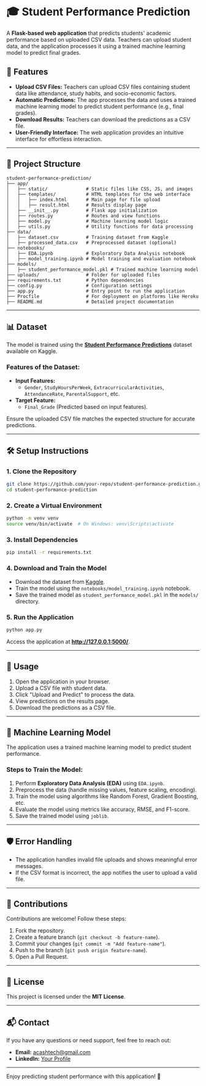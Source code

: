 # 🎓 Student Performance Prediction  

A **Flask-based web application** that predicts students' academic performance based on uploaded CSV data. Teachers can upload student data, and the application processes it using a trained machine learning model to predict final grades.  

## 🚀 Features  

- **Upload CSV Files:** Teachers can upload CSV files containing student data like attendance, study habits, and socio-economic factors.  
- **Automatic Predictions:** The app processes the data and uses a trained machine learning model to predict student performance (e.g., final grades).  
- **Download Results:** Teachers can download the predictions as a CSV file.  
- **User-Friendly Interface:** The web application provides an intuitive interface for effortless interaction.  

---  

## 📂 Project Structure  

```plaintext  
student-performance-prediction/  
├── app/  
│   ├── static/              # Static files like CSS, JS, and images  
│   ├── templates/           # HTML templates for the web interface  
│   │   ├── index.html       # Main page for file upload  
│   │   ├── result.html      # Results display page  
│   ├── __init__.py          # Flask app initialization  
│   ├── routes.py            # Routes and view functions  
│   ├── model.py             # Machine learning model logic  
│   ├── utils.py             # Utility functions for data processing  
├── data/  
│   ├── dataset.csv          # Training dataset from Kaggle  
│   ├── processed_data.csv   # Preprocessed dataset (optional)  
├── notebooks/  
│   ├── EDA.ipynb            # Exploratory Data Analysis notebook  
│   ├── model_training.ipynb # Model training and evaluation notebook  
├── models/  
│   ├── student_performance_model.pkl # Trained machine learning model  
├── uploads/                 # Folder for uploaded files  
├── requirements.txt         # Python dependencies  
├── config.py                # Configuration settings  
├── app.py                   # Entry point to run the application  
├── Procfile                 # For deployment on platforms like Heroku  
├── README.md                # Detailed project documentation  
```  

---  

## 📊 Dataset  

The model is trained using the **[Student Performance Predictions](https://www.kaggle.com/datasets/haseebindata/student-performance-predictions)** dataset available on Kaggle.  

### **Features of the Dataset:**  
- **Input Features:**  
  - `Gender`, `StudyHoursPerWeek`, `ExtracurricularActivities`, `AttendanceRate`, `ParentalSupport`, etc.  
- **Target Feature:**  
  - `Final_Grade` (Predicted based on input features).  

Ensure the uploaded CSV file matches the expected structure for accurate predictions.  

---  

## 🛠️ Setup Instructions  

### **1. Clone the Repository**  
```bash  
git clone https://github.com/your-repo/student-performance-prediction.git  
cd student-performance-prediction  
```  

### **2. Create a Virtual Environment**  
```bash  
python -m venv venv  
source venv/bin/activate  # On Windows: venv\Scripts\activate  
```  

### **3. Install Dependencies**  
```bash  
pip install -r requirements.txt  
```  

### **4. Download and Train the Model**  
- Download the dataset from [Kaggle](https://www.kaggle.com/datasets/haseebindata/student-performance-predictions).  
- Train the model using the `notebooks/model_training.ipynb` notebook.  
- Save the trained model as `student_performance_model.pkl` in the `models/` directory.  

### **5. Run the Application**  
```bash  
python app.py  
```  
Access the application at **http://127.0.0.1:5000/**.  

---  

## 📜 Usage  

1. Open the application in your browser.  
2. Upload a CSV file with student data.  
3. Click "Upload and Predict" to process the data.  
4. View predictions on the results page.  
5. Download the predictions as a CSV file.  

---  

## 🧠 Machine Learning Model  

The application uses a trained machine learning model to predict student performance.  

### **Steps to Train the Model:**  
1. Perform **Exploratory Data Analysis (EDA)** using `EDA.ipynb`.  
2. Preprocess the data (handle missing values, feature scaling, encoding).  
3. Train the model using algorithms like Random Forest, Gradient Boosting, etc.  
4. Evaluate the model using metrics like accuracy, RMSE, and F1-score.  
5. Save the trained model using `joblib`.  

---  



## 🛡️ Error Handling  

- The application handles invalid file uploads and shows meaningful error messages.  
- If the CSV format is incorrect, the app notifies the user to upload a valid file.  

---  

## 🤝 Contributions  

Contributions are welcome! Follow these steps:  
1. Fork the repository.  
2. Create a feature branch (`git checkout -b feature-name`).  
3. Commit your changes (`git commit -m "Add feature-name"`).  
4. Push to the branch (`git push origin feature-name`).  
5. Open a Pull Request.  

---  

## 📝 License  

This project is licensed under the **MIT License**.  

---  

## 📬 Contact  

If you have any questions or need support, feel free to reach out:  
- **Email:** acashtech@gmail.com  
- **LinkedIn:** [Your Profile](https://www.linkedin.com/in/akash-santosh-gaikwad)  

---  

Enjoy predicting student performance with this application! 🎉